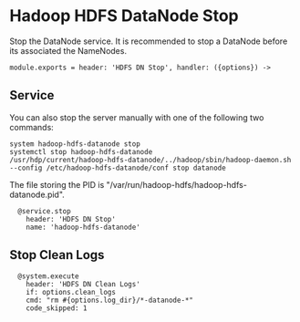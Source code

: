 
# Hadoop HDFS DataNode Stop

Stop the DataNode service. It is recommended to stop a DataNode before its
associated the NameNodes.

    module.exports = header: 'HDFS DN Stop', handler: ({options}) ->

## Service

You can also stop the server manually with one of the following two commands:

```
system hadoop-hdfs-datanode stop
systemctl stop hadoop-hdfs-datanode
/usr/hdp/current/hadoop-hdfs-datanode/../hadoop/sbin/hadoop-daemon.sh --config /etc/hadoop-hdfs-datanode/conf stop datanode
```

The file storing the PID is "/var/run/hadoop-hdfs/hadoop-hdfs-datanode.pid".

      @service.stop
        header: 'HDFS DN Stop'
        name: 'hadoop-hdfs-datanode'

## Stop Clean Logs

      @system.execute
        header: 'HDFS DN Clean Logs'
        if: options.clean_logs
        cmd: "rm #{options.log_dir}/*-datanode-*"
        code_skipped: 1
